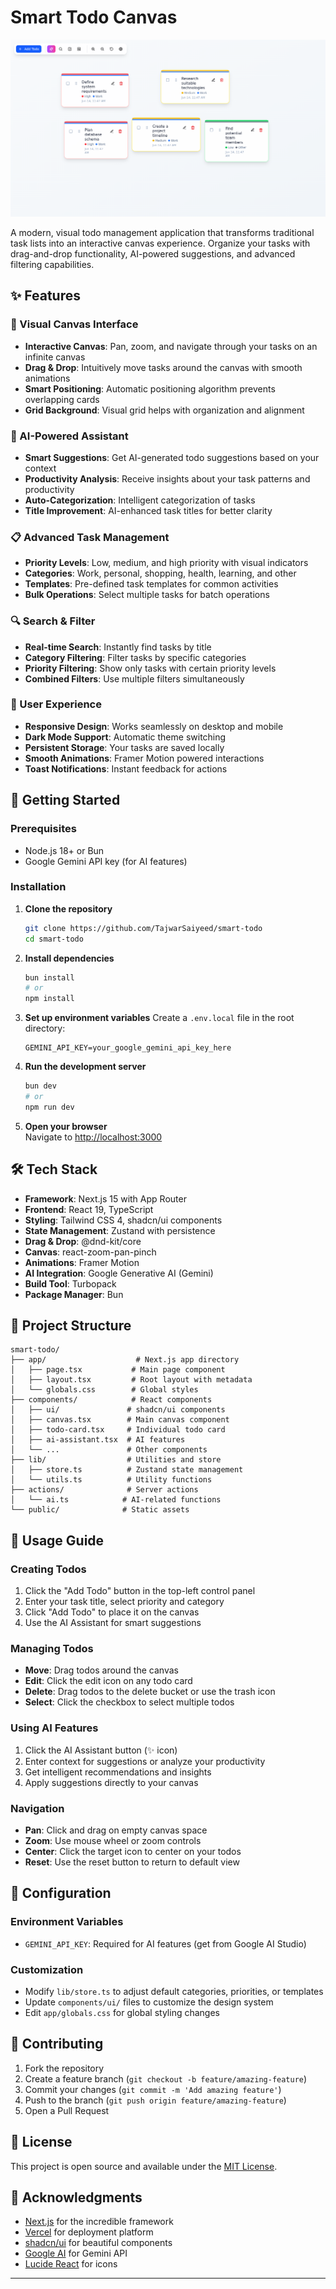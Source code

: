 # Smart Todo Canvas

![Smart Todo Canvas](./public/readme.png)

A modern, visual todo management application that transforms traditional task lists into an interactive canvas experience. Organize your tasks with drag-and-drop functionality, AI-powered suggestions, and advanced filtering capabilities.

## ✨ Features

### 🎨 Visual Canvas Interface
- **Interactive Canvas**: Pan, zoom, and navigate through your tasks on an infinite canvas
- **Drag & Drop**: Intuitively move tasks around the canvas with smooth animations
- **Smart Positioning**: Automatic positioning algorithm prevents overlapping cards
- **Grid Background**: Visual grid helps with organization and alignment

### 🤖 AI-Powered Assistant
- **Smart Suggestions**: Get AI-generated todo suggestions based on your context
- **Productivity Analysis**: Receive insights about your task patterns and productivity
- **Auto-Categorization**: Intelligent categorization of tasks
- **Title Improvement**: AI-enhanced task titles for better clarity

### 📋 Advanced Task Management
- **Priority Levels**: Low, medium, and high priority with visual indicators
- **Categories**: Work, personal, shopping, health, learning, and other
- **Templates**: Pre-defined task templates for common activities
- **Bulk Operations**: Select multiple tasks for batch operations

### 🔍 Search & Filter
- **Real-time Search**: Instantly find tasks by title
- **Category Filtering**: Filter tasks by specific categories
- **Priority Filtering**: Show only tasks with certain priority levels
- **Combined Filters**: Use multiple filters simultaneously

### 🎯 User Experience
- **Responsive Design**: Works seamlessly on desktop and mobile
- **Dark Mode Support**: Automatic theme switching
- **Persistent Storage**: Your tasks are saved locally
- **Smooth Animations**: Framer Motion powered interactions
- **Toast Notifications**: Instant feedback for actions

## 🚀 Getting Started

### Prerequisites
- Node.js 18+ or Bun
- Google Gemini API key (for AI features)

### Installation

1. **Clone the repository**
   ```bash
   git clone https://github.com/TajwarSaiyeed/smart-todo
   cd smart-todo
   ```

2. **Install dependencies**
   ```bash
   bun install
   # or
   npm install
   ```

3. **Set up environment variables**
   Create a `.env.local` file in the root directory:
   ```env
   GEMINI_API_KEY=your_google_gemini_api_key_here
   ```

4. **Run the development server**
   ```bash
   bun dev
   # or
   npm run dev
   ```

5. **Open your browser**  
   Navigate to [http://localhost:3000](http://localhost:3000)

## 🛠️ Tech Stack

- **Framework**: Next.js 15 with App Router
- **Frontend**: React 19, TypeScript
- **Styling**: Tailwind CSS 4, shadcn/ui components
- **State Management**: Zustand with persistence
- **Drag & Drop**: @dnd-kit/core
- **Canvas**: react-zoom-pan-pinch
- **Animations**: Framer Motion
- **AI Integration**: Google Generative AI (Gemini)
- **Build Tool**: Turbopack
- **Package Manager**: Bun

## 📁 Project Structure

```
smart-todo/
├── app/                    # Next.js app directory
│   ├── page.tsx           # Main page component
│   ├── layout.tsx         # Root layout with metadata
│   └── globals.css        # Global styles
├── components/            # React components
│   ├── ui/               # shadcn/ui components
│   ├── canvas.tsx        # Main canvas component
│   ├── todo-card.tsx     # Individual todo card
│   ├── ai-assistant.tsx  # AI features
│   └── ...               # Other components
├── lib/                  # Utilities and store
│   ├── store.ts          # Zustand state management
│   └── utils.ts          # Utility functions
├── actions/              # Server actions
│   └── ai.ts            # AI-related functions
└── public/              # Static assets
```

## 🎯 Usage Guide

### Creating Todos
1. Click the "Add Todo" button in the top-left control panel
2. Enter your task title, select priority and category
3. Click "Add Todo" to place it on the canvas
4. Use the AI Assistant for smart suggestions

### Managing Todos
- **Move**: Drag todos around the canvas
- **Edit**: Click the edit icon on any todo card
- **Delete**: Drag todos to the delete bucket or use the trash icon
- **Select**: Click the checkbox to select multiple todos

### Using AI Features
1. Click the AI Assistant button (✨ icon)
2. Enter context for suggestions or analyze your productivity
3. Get intelligent recommendations and insights
4. Apply suggestions directly to your canvas

### Navigation
- **Pan**: Click and drag on empty canvas space
- **Zoom**: Use mouse wheel or zoom controls
- **Center**: Click the target icon to center on your todos
- **Reset**: Use the reset button to return to default view

## 🔧 Configuration

### Environment Variables
- `GEMINI_API_KEY`: Required for AI features (get from Google AI Studio)

### Customization
- Modify `lib/store.ts` to adjust default categories, priorities, or templates
- Update `components/ui/` files to customize the design system
- Edit `app/globals.css` for global styling changes

## 🤝 Contributing

1. Fork the repository
2. Create a feature branch (`git checkout -b feature/amazing-feature`)
3. Commit your changes (`git commit -m 'Add amazing feature'`)
4. Push to the branch (`git push origin feature/amazing-feature`)
5. Open a Pull Request

## 📝 License

This project is open source and available under the [MIT License](LICENSE).

## 🙏 Acknowledgments

- [Next.js](https://nextjs.org/) for the incredible framework
- [Vercel](https://vercel.com/) for deployment platform
- [shadcn/ui](https://ui.shadcn.com/) for beautiful components
- [Google AI](https://ai.google.dev/) for Gemini API
- [Lucide React](https://lucide.dev/) for icons

---
